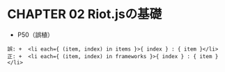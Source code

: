 # CHAPTER 02 Riot.jsの基礎

* P50（誤植）

```
誤: +  <li each={ (item, index) in items }>{ index } : { item }</li>
正: +  <li each={ (item, index) in frameworks }>{ index } : { item }</li>
```
